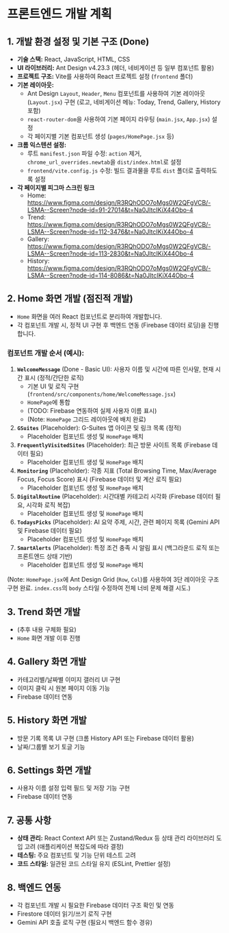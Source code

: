 # 프론트엔드 개발 계획

## 1. 개발 환경 설정 및 기본 구조 (Done)
- **기술 스택:** React, JavaScript, HTML, CSS
- **UI 라이브러리:** Ant Design v4.23.3 (헤더, 네비게이션 등 일부 컴포넌트 활용)
- **프로젝트 구조:** Vite를 사용하여 React 프로젝트 설정 (`frontend` 폴더)
- **기본 레이아웃:**
    - Ant Design `Layout`, `Header`, `Menu` 컴포넌트를 사용하여 기본 레이아웃 (`Layout.jsx`) 구현 (로고, 네비게이션 메뉴: Today, Trend, Gallery, History 포함)
    - `react-router-dom`을 사용하여 기본 페이지 라우팅 (`main.jsx`, `App.jsx`) 설정
    - 각 페이지별 기본 컴포넌트 생성 (`pages/HomePage.jsx` 등)
- **크롬 익스텐션 설정:**
    - 루트 `manifest.json` 파일 수정: `action` 제거, `chrome_url_overrides.newtab`을 `dist/index.html`로 설정
    - `frontend/vite.config.js` 수정: 빌드 결과물을 루트 `dist` 폴더로 출력하도록 설정
- **각 페이지별 피그마 스크린 링크**
    - Home: https://www.figma.com/design/R3RQhODO7oMgs0W2QFgVCB/-LSMA--Screen?node-id=91-27014&t=Na0JltcIKiX44Obo-4
    - Trend: https://www.figma.com/design/R3RQhODO7oMgs0W2QFgVCB/-LSMA--Screen?node-id=112-3476&t=Na0JltcIKiX44Obo-4
    - Gallery: https://www.figma.com/design/R3RQhODO7oMgs0W2QFgVCB/-LSMA--Screen?node-id=113-2830&t=Na0JltcIKiX44Obo-4
    - History: https://www.figma.com/design/R3RQhODO7oMgs0W2QFgVCB/-LSMA--Screen?node-id=114-8086&t=Na0JltcIKiX44Obo-4

## 2. Home 화면 개발 (점진적 개발)
- `Home` 화면을 여러 React 컴포넌트로 분리하여 개발합니다.
- 각 컴포넌트 개발 시, 정적 UI 구현 후 백엔드 연동 (Firebase 데이터 로딩)을 진행합니다.

### 컴포넌트 개발 순서 (예시):
1.  **`WelcomeMessage`** (Done - Basic UI): 사용자 이름 및 시간에 따른 인사말, 현재 시간 표시 (정적/간단한 로직)
    - 기본 UI 및 로직 구현 (`frontend/src/components/home/WelcomeMessage.jsx`)
    - `HomePage`에 통합
    - (TODO: Firebase 연동하여 실제 사용자 이름 표시)
    - (Note: `HomePage` 그리드 레이아웃에 배치 완료)
2.  **`GSuites`** (Placeholder): G-Suites 앱 아이콘 및 링크 목록 (정적)
    - Placeholder 컴포넌트 생성 및 `HomePage` 배치
3.  **`FrequentlyVisitedSites`** (Placeholder): 최근 방문 사이트 목록 (Firebase 데이터 필요)
    - Placeholder 컴포넌트 생성 및 `HomePage` 배치
4.  **`Monitoring`** (Placeholder): 각종 지표 (Total Browsing Time, Max/Average Focus, Focus Score) 표시 (Firebase 데이터 및 계산 로직 필요)
    - Placeholder 컴포넌트 생성 및 `HomePage` 배치
5.  **`DigitalRoutine`** (Placeholder): 시간대별 카테고리 시각화 (Firebase 데이터 필요, 시각화 로직 복잡)
    - Placeholder 컴포넌트 생성 및 `HomePage` 배치
6.  **`TodaysPicks`** (Placeholder): AI 요약 주제, 시간, 관련 페이지 목록 (Gemini API 및 Firebase 데이터 필요)
    - Placeholder 컴포넌트 생성 및 `HomePage` 배치
7.  **`SmartAlerts`** (Placeholder): 특정 조건 충족 시 알림 표시 (백그라운드 로직 또는 프론트엔드 상태 기반)
    - Placeholder 컴포넌트 생성 및 `HomePage` 배치

(Note: `HomePage.jsx`에 Ant Design Grid (`Row`, `Col`)를 사용하여 3단 레이아웃 구조 구현 완료. `index.css`의 `body` 스타일 수정하여 전체 너비 문제 해결 시도.)

## 3. Trend 화면 개발
- (추후 내용 구체화 필요)
- `Home` 화면 개발 이후 진행

## 4. Gallery 화면 개발
- 카테고리별/날짜별 이미지 갤러리 UI 구현
- 이미지 클릭 시 원본 페이지 이동 기능
- Firebase 데이터 연동

## 5. History 화면 개발
- 방문 기록 목록 UI 구현 (크롬 History API 또는 Firebase 데이터 활용)
- 날짜/그룹별 보기 토글 기능

## 6. Settings 화면 개발
- 사용자 이름 설정 입력 필드 및 저장 기능 구현
- Firebase 데이터 연동

## 7. 공통 사항
- **상태 관리:** React Context API 또는 Zustand/Redux 등 상태 관리 라이브러리 도입 고려 (애플리케이션 복잡도에 따라 결정)
- **테스팅:** 주요 컴포넌트 및 기능 단위 테스트 고려
- **코드 스타일:** 일관된 코드 스타일 유지 (ESLint, Prettier 설정)

## 8. 백엔드 연동
- 각 컴포넌트 개발 시 필요한 Firebase 데이터 구조 확인 및 연동
- Firestore 데이터 읽기/쓰기 로직 구현
- Gemini API 호출 로직 구현 (필요시 백엔드 함수 경유)
